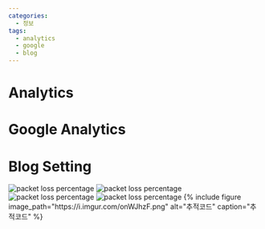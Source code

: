 ```yaml
---
categories: 
  - 정보
tags: 
  - analytics
  - google
  - blog
---
```


# Analytics


# Google Analytics


# Blog Setting

<img src="https://i.imgur.com/L9Ne6uO.png" height="" alt="packet loss percentage">
<img src="https://i.imgur.com/7SiYr3E.png" height="" alt="packet loss percentage">
<img src="https://i.imgur.com/fEOv4RZ.png" height="" alt="packet loss percentage">
<img src="https://i.imgur.com/onWJhzF.png" height="" alt="packet loss percentage">
{% include figure image_path="https://i.imgur.com/onWJhzF.png" alt="추적코드" caption="추적코드" %}
<!--stackedit_data:
eyJoaXN0b3J5IjpbLTExNjgyODM4NDUsLTE3MzI5NzI5NjksNj
c1MDc5NDUxXX0=
-->